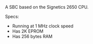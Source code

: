 A SBC based on the Signetics 2650 CPU. 

Specs:
- Running at 1 MHz clock speed
- Has 2K EPROM
- Has 256 bytes RAM
